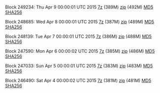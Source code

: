 Block 249234: Thu Apr  9 00:00:01 UTC 2015 [7z](https://transfer.sh/12Oegx/bootstrap.dat.20150409.7z) (389M) [zip](https://transfer.sh/B4YzH/bootstrap.dat.20150409.zip) (492M) [MD5](https://transfer.sh/xjPJ3/md5.txt) [SHA256](https://transfer.sh/Tk0Lb/sha256.txt)

Block 248685: Wed Apr  8 00:00:01 UTC 2015 [7z](https://transfer.sh/1cdIab/bootstrap.dat.20150408.7z) (387M) [zip](https://transfer.sh/TvNp/bootstrap.dat.20150408.zip) (489M) [MD5](https://transfer.sh/5V16p/md5.txt) [SHA256](https://transfer.sh/sSQCK/sha256.txt)

Block 248139: Tue Apr  7 00:00:01 UTC 2015 [7z](https://transfer.sh/MKJhC/bootstrap.dat.20150407.7z) (386M) [zip](https://transfer.sh/8Fepj/bootstrap.dat.20150407.zip) (488M) [MD5](https://transfer.sh/qKr8m/md5.txt) [SHA256](https://transfer.sh/IZaY2/sha256.txt)

Block 247590: Mon Apr  6 00:00:02 UTC 2015 [7z](https://transfer.sh/Z7qMX/bootstrap.dat.20150406.7z) (385M) [zip](https://transfer.sh/cnwRg/bootstrap.dat.20150406.zip) (486M) [MD5](https://transfer.sh/yAyhQ/md5.txt) [SHA256](https://transfer.sh/eGdlH/sha256.txt)

Block 247033: Sun Apr  5 00:00:01 UTC 2015 [7z](https://transfer.sh/eIaXY/bootstrap.dat.20150405.7z) (383M) [zip](https://transfer.sh/iLbZO/bootstrap.dat.20150405.zip) (483M) [MD5](https://transfer.sh/KQ6Im/md5.txt) [SHA256](https://transfer.sh/187oGG/sha256.txt)

Block 246490: Sat Apr  4 00:00:02 UTC 2015 [7z](https://transfer.sh/JhagH/bootstrap.dat.20150404.7z) (381M) [zip](https://transfer.sh/1cC0bJ/bootstrap.dat.20150404.zip) (481M) [MD5](https://transfer.sh/juLnf/md5.txt) [SHA256](https://transfer.sh/8b96M/sha256.txt)
